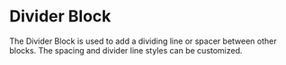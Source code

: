 # Divider Block

The Divider Block is used to add a dividing line or spacer between other blocks.
The spacing and divider line styles can be customized.
